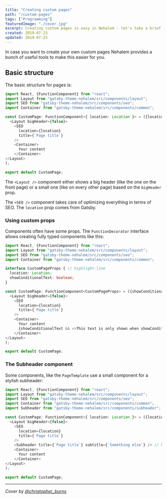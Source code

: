 ```yaml
---
title: "Creating custom pages"
path: "/custom-pages"
tags: ["Programming"]
featuredImage: "./cover.jpg"
excerpt: Creating custom pages is easy in Nehalem - let's take a brief look.
created: 2019-07-23
updated: 2019-07-23
---
```


In case you want to create your own custom pages Nehalem provides a bunch of useful tools to make this easier for you.

## Basic structure

The basic structure for pages is:

```typescript jsx
import React, {FunctionComponent} from "react";
import Layout from "gatsby-theme-nehalem/src/components/layout";
import SEO from "gatsby-theme-nehalem/src/components/seo";
import Container from "gatsby-theme-nehalem/src/components/common";

const CustomPage: FunctionComponent<{ location: Location }> = ({location}) => (
  <Layout bigHeader={false}>
    <SEO
      location={location}
      title={`Page title`}
    />
    <Container>
      Your content    
    </Container>
</Layout>
);

export default CustomPage;
```

The `<Layout />` component either shows a big header (like the one on the front page) or a small one (like on every other page) based on the 
`bigHeader` prop.

The `<SEO />` component takes care of optimizing everything in terms of SEO. The `location` prop comes from Gatsby.

### Using custom props

Components often have some props. The `FunctionDecorator` interface allows creating fully typed components like this:

```typescript jsx
import React, {FunctionComponent} from "react";
import Layout from "gatsby-theme-nehalem/src/components/layout";
import SEO from "gatsby-theme-nehalem/src/components/seo";
import Container from "gatsby-theme-nehalem/src/components/common";

interface CustomPageProps { // highlight-line
  location: Location;
  showConditionalText: boolean;
}

const CustomPage: FunctionComponent<CustomPageProps> = ({showConditionalText, location}) => ( // highlight-line
  <Layout bigHeader={false}>
    <SEO
      location={location}
      title={`Page title`}
    />
    <Container>
      Your content
      {showConditionalText && <>This text is only shown when showConditionalText is true </>} // highlight-line    
    </Container>
</Layout>
);

export default CustomPage;
```

### The Subheader component

Some components, like the `PageTemplate` use a small component for a stylish subheader:

```typescript jsx
import React, {FunctionComponent} from "react";
import Layout from "gatsby-theme-nehalem/src/components/layout";
import SEO from "gatsby-theme-nehalem/src/components/seo";
import Container from "gatsby-theme-nehalem/src/components/common";
import Subheader from "gatsby-theme-nehalem/src/components/subheader";

const CustomPage: FunctionComponent<{ location: Location }> = ({location}) => (
  <Layout bigHeader={false}>
    <SEO
      location={location}
      title={`Page title`}
    />
    <Subheader title={`Page title`} subtitle={`Something else`} /> // highlight-line
    <Container>
      Your content    
    </Container>
</Layout>
);

export default CustomPage;
```

---

*Cover by [@christopher_burns](https://unsplash.com/@christopher__burns)*
